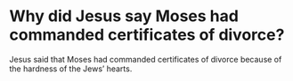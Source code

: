 # Why did Jesus say Moses had commanded certificates of divorce?

Jesus said that Moses had commanded certificates of divorce because of the hardness of the Jews’ hearts.
